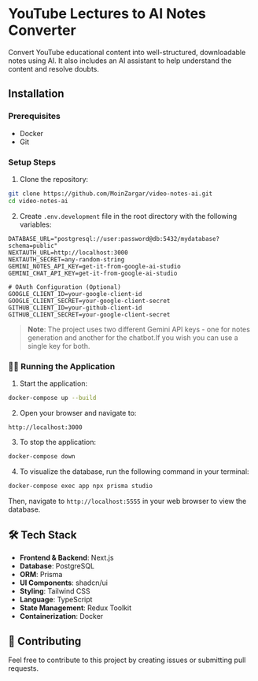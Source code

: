 # YouTube Lectures to AI Notes Converter

Convert YouTube educational content into well-structured, downloadable notes using AI. It also includes an AI assistant to help understand the content and resolve doubts.

## Installation

### Prerequisites

- Docker
- Git

### Setup Steps

1. Clone the repository:
```bash
git clone https://github.com/MoinZargar/video-notes-ai.git
cd video-notes-ai
```

2. Create `.env.development` file in the root directory with the following variables:
```env
DATABASE_URL="postgresql://user:password@db:5432/mydatabase?schema=public"
NEXTAUTH_URL=http://localhost:3000
NEXTAUTH_SECRET=any-random-string
GEMINI_NOTES_API_KEY=get-it-from-google-ai-studio
GEMINI_CHAT_API_KEY=get-it-from-google-ai-studio

# OAuth Configuration (Optional)
GOOGLE_CLIENT_ID=your-google-client-id
GOOGLE_CLIENT_SECRET=your-google-client-secret
GITHUB_CLIENT_ID=your-github-client-id
GITHUB_CLIENT_SECRET=your-google-client-secret
```

> **Note**: The project uses two different Gemini API keys - one for notes generation and another for the chatbot.If you wish you can use a single key for both.

### 🏃‍♂️ Running the Application

1. Start the application:
```bash
docker-compose up --build
```

2. Open your browser and navigate to:
```
http://localhost:3000
```

3. To stop the application:
```bash
docker-compose down
```

4. To visualize the database, run the following command in your terminal:
```bash
docker-compose exec app npx prisma studio
```
Then, navigate to `http://localhost:5555` in your web browser to view the database.


## 🛠️ Tech Stack

- **Frontend & Backend**: Next.js
- **Database**: PostgreSQL
- **ORM**: Prisma
- **UI Components**: shadcn/ui
- **Styling**: Tailwind CSS
- **Language**: TypeScript
- **State Management**: Redux Toolkit
- **Containerization**: Docker

## 🤝 Contributing

Feel free to contribute to this project by creating issues or submitting pull requests.


